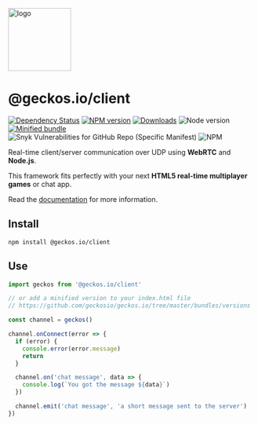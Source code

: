 <a href="http://geckos.io">
<img src="https://github.com/geckosio/geckos.io/raw/master/readme/logo-256.png" alt="logo" width="128">
</a>

# @geckos.io/client

[![Dependency Status](https://david-dm.org/geckosio/geckos.io/status.svg?path=packages/client&style=flat-square)](https://david-dm.org/geckosio/geckos.io?path=packages%2Fclient)
[![NPM version](https://img.shields.io/npm/v/@geckos.io/client.svg?style=flat-square)](https://www.npmjs.com/package/@geckos.io/client)
[![Downloads](https://img.shields.io/npm/dm/@geckos.io/client.svg?style=flat-square)](https://www.npmjs.com/package/@geckos.io/client)
![Node version](https://img.shields.io/node/v/@geckos.io/client.svg?style=flat-square)
[![Minified bundle](https://img.shields.io/github/size/geckosio/geckos.io/bundles/latest/geckos.io-client.latest.min.js.svg?label=minified%20bundle&style=flat-square)](https://github.com/geckosio/geckos.io/tree/master/bundles/versions)
![Snyk Vulnerabilities for GitHub Repo (Specific Manifest)](https://img.shields.io/snyk/vulnerabilities/github/geckosio/geckos.io/packages/client/package.json.svg?style=flat-square)
![NPM](https://img.shields.io/npm/l/@geckos.io/client.svg?style=flat-square)

Real-time client/server communication over UDP using **WebRTC** and **Node.js**.

This framework fits perfectly with your next **HTML5 real-time multiplayer games** or chat app.

Read the [documentation](https://github.com/geckosio/geckos.io) for more information.

## Install

```console
npm install @geckos.io/client
```

## Use

```js
import geckos from '@geckos.io/client'

// or add a minified version to your index.html file
// https://github.com/geckosio/geckos.io/tree/master/bundles/versions

const channel = geckos()

channel.onConnect(error => {
  if (error) {
    console.error(error.message)
    return
  }

  channel.on('chat message', data => {
    console.log(`You got the message ${data}`)
  })

  channel.emit('chat message', 'a short message sent to the server')
})
```
